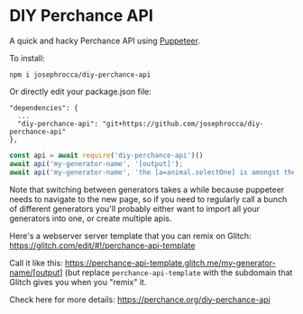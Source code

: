 # DIY Perchance API

A quick and hacky Perchance API using [Puppeteer](https://github.com/GoogleChrome/puppeteer).

To install:

```
npm i josephrocca/diy-perchance-api
```
Or directly edit your package.json file:
```
"dependencies": {
  ...
  "diy-perchance-api": "git+https://github.com/josephrocca/diy-perchance-api"
},
```


```js
const api = await require('diy-perchance-api')()
await api('my-generator-name', '[output]');
await api('my-generator-name', 'the [a=animal.selectOne] is amongst the other [a.pluralForm]]');
```

Note that switching between generators takes a while because puppeteer needs to navigate to the new page, so if you need to regularly call a bunch of different generators you'll probably either want to import all your generators into one, or create multiple apis.

Here's a webserver server template that you can remix on Glitch: https://glitch.com/edit/#!/perchance-api-template

Call it like this: https://perchance-api-template.glitch.me/my-generator-name/[output] (but replace `perchance-api-template` with the subdomain that Glitch gives you when you "remix" it.

Check here for more details: https://perchance.org/diy-perchance-api
